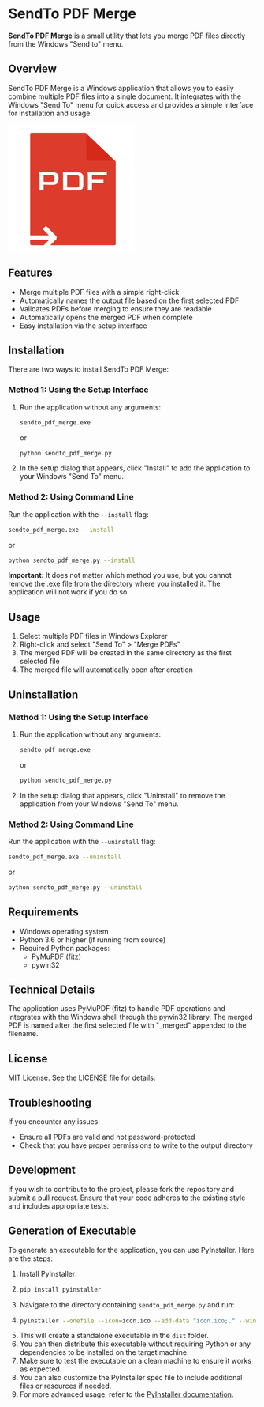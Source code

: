 # SendTo PDF Merge

**SendTo PDF Merge** is a small utility that lets you merge PDF files directly from the Windows "Send to" menu.

## Overview

SendTo PDF Merge is a Windows application that allows you to easily combine multiple PDF files into a single document. It integrates with the Windows "Send To" menu for quick access and provides a simple interface for installation and usage.

![SendTo PDF Merge icon](sendto_pdf_merge_icon.png)

## Features

- Merge multiple PDF files with a simple right-click
- Automatically names the output file based on the first selected PDF
- Validates PDFs before merging to ensure they are readable
- Automatically opens the merged PDF when complete
- Easy installation via the setup interface

## Installation

There are two ways to install SendTo PDF Merge:

### Method 1: Using the Setup Interface

1. Run the application without any arguments:
   ```bash
   sendto_pdf_merge.exe
   ```
   or
   ```bash
   python sendto_pdf_merge.py
   ```

2. In the setup dialog that appears, click "Install" to add the application to your Windows "Send To" menu.

### Method 2: Using Command Line

Run the application with the `--install` flag:

```bash
sendto_pdf_merge.exe --install
```
or
```bash
python sendto_pdf_merge.py --install
```

**Important:** It does not matter which method you use, but you cannot remove
the .exe file from the directory where you installed it. The application will
not work if you do so.

## Usage

1. Select multiple PDF files in Windows Explorer
2. Right-click and select "Send To" > "Merge PDFs"
3. The merged PDF will be created in the same directory as the first selected file
4. The merged file will automatically open after creation

## Uninstallation

### Method 1: Using the Setup Interface

1. Run the application without any arguments:
   ```bash
   sendto_pdf_merge.exe
   ```
   or
   ```bash
   python sendto_pdf_merge.py
   ```

2. In the setup dialog that appears, click "Uninstall" to remove the application from your Windows "Send To" menu.

### Method 2: Using Command Line

Run the application with the `--uninstall` flag:

```bash
sendto_pdf_merge.exe --uninstall
```
or
```bash
python sendto_pdf_merge.py --uninstall
```

## Requirements

- Windows operating system
- Python 3.6 or higher (if running from source)
- Required Python packages:
  - PyMuPDF (fitz)
  - pywin32

## Technical Details

The application uses PyMuPDF (fitz) to handle PDF operations and integrates with the Windows shell through the pywin32 library. The merged PDF is named after the first selected file with "_merged" appended to the filename.

## License

MIT License. See the [LICENSE](LICENSE) file for details.

## Troubleshooting

If you encounter any issues:
- Ensure all PDFs are valid and not password-protected
- Check that you have proper permissions to write to the output directory

## Development

If you wish to contribute to the project, please fork the repository and submit
a pull request. Ensure that your code adheres to the existing style and includes
appropriate tests.

## Generation of Executable

To generate an executable for the application, you can use PyInstaller. Here are
the steps:
1. Install PyInstaller:
2. ```bash
   pip install pyinstaller
    ```
3. Navigate to the directory containing `sendto_pdf_merge.py` and run:
4. ```bash
   pyinstaller --onefile --icon=icon.ico --add-data "icon.ico;." --windowed sendto_pdf_merge.py
   ```
5. This will create a standalone executable in the `dist` folder.
6. You can then distribute this executable without requiring Python or any dependencies to be installed on the target machine.
7. Make sure to test the executable on a clean machine to ensure it works as expected.
8. You can also customize the PyInstaller spec file to include additional files or resources if needed.
9. For more advanced usage, refer to the [PyInstaller documentation](https://pyinstaller.readthedocs.io/en/stable/).
